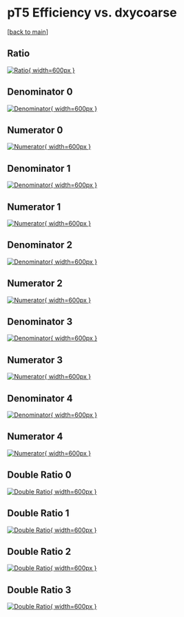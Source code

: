 # pT5 Efficiency vs. dxycoarse

[[back to main](./)]



## Ratio

[![Ratio](../mtv/var/pT5_base_211_0_eff_dxycoarse.png){ width=600px }](../mtv/var/pT5_base_211_0_eff_dxycoarse.pdf)

## Denominator 0

[![Denominator](../mtv/den/pT5_base_211_0_eff_dxycoarse_den0.png){ width=600px }](../mtv/den/pT5_base_211_0_eff_dxycoarse_den0.pdf)

## Numerator 0

[![Numerator](../mtv/num/pT5_base_211_0_eff_dxycoarse_num0.png){ width=600px }](../mtv/num/pT5_base_211_0_eff_dxycoarse_num0.pdf)

## Denominator 1

[![Denominator](../mtv/den/pT5_base_211_0_eff_dxycoarse_den1.png){ width=600px }](../mtv/den/pT5_base_211_0_eff_dxycoarse_den1.pdf)

## Numerator 1

[![Numerator](../mtv/num/pT5_base_211_0_eff_dxycoarse_num1.png){ width=600px }](../mtv/num/pT5_base_211_0_eff_dxycoarse_num1.pdf)

## Denominator 2

[![Denominator](../mtv/den/pT5_base_211_0_eff_dxycoarse_den2.png){ width=600px }](../mtv/den/pT5_base_211_0_eff_dxycoarse_den2.pdf)

## Numerator 2

[![Numerator](../mtv/num/pT5_base_211_0_eff_dxycoarse_num2.png){ width=600px }](../mtv/num/pT5_base_211_0_eff_dxycoarse_num2.pdf)

## Denominator 3

[![Denominator](../mtv/den/pT5_base_211_0_eff_dxycoarse_den3.png){ width=600px }](../mtv/den/pT5_base_211_0_eff_dxycoarse_den3.pdf)

## Numerator 3

[![Numerator](../mtv/num/pT5_base_211_0_eff_dxycoarse_num3.png){ width=600px }](../mtv/num/pT5_base_211_0_eff_dxycoarse_num3.pdf)

## Denominator 4

[![Denominator](../mtv/den/pT5_base_211_0_eff_dxycoarse_den4.png){ width=600px }](../mtv/den/pT5_base_211_0_eff_dxycoarse_den4.pdf)

## Numerator 4

[![Numerator](../mtv/num/pT5_base_211_0_eff_dxycoarse_num4.png){ width=600px }](../mtv/num/pT5_base_211_0_eff_dxycoarse_num4.pdf)

## Double Ratio 0

[![Double Ratio](../mtv/ratio/pT5_base_211_0_eff_dxycoarse_ratio0.png){ width=600px }](../mtv/ratio/pT5_base_211_0_eff_dxycoarse_ratio0.pdf)

## Double Ratio 1

[![Double Ratio](../mtv/ratio/pT5_base_211_0_eff_dxycoarse_ratio1.png){ width=600px }](../mtv/ratio/pT5_base_211_0_eff_dxycoarse_ratio1.pdf)

## Double Ratio 2

[![Double Ratio](../mtv/ratio/pT5_base_211_0_eff_dxycoarse_ratio2.png){ width=600px }](../mtv/ratio/pT5_base_211_0_eff_dxycoarse_ratio2.pdf)

## Double Ratio 3

[![Double Ratio](../mtv/ratio/pT5_base_211_0_eff_dxycoarse_ratio3.png){ width=600px }](../mtv/ratio/pT5_base_211_0_eff_dxycoarse_ratio3.pdf)

